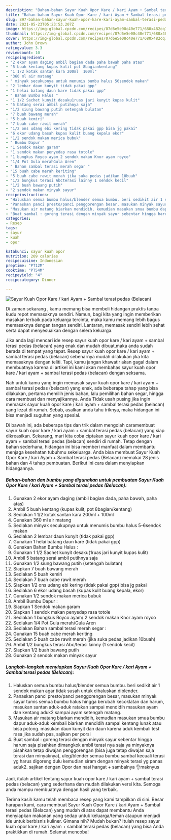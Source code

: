 ```yaml
---
description: "Bahan-bahan Sayur Kuah Opor Kare / kari Ayam + Sambal terasi pedas (Belacan) yang enak Untuk Jualan"
title: "Bahan-bahan Sayur Kuah Opor Kare / kari Ayam + Sambal terasi pedas (Belacan) yang enak Untuk Jualan"
slug: 897-bahan-bahan-sayur-kuah-opor-kare-kari-ayam-sambal-terasi-pedas-belacan-yang-enak-untuk-jualan
date: 2021-05-23T05:23:53.207Z
image: https://img-global.cpcdn.com/recipes/07d6e5e08c40e771/680x482cq70/sayur-kuah-opor-kare-kari-ayam-sambal-terasi-pedas-belacan-foto-resep-utama.jpg
thumbnail: https://img-global.cpcdn.com/recipes/07d6e5e08c40e771/680x482cq70/sayur-kuah-opor-kare-kari-ayam-sambal-terasi-pedas-belacan-foto-resep-utama.jpg
cover: https://img-global.cpcdn.com/recipes/07d6e5e08c40e771/680x482cq70/sayur-kuah-opor-kare-kari-ayam-sambal-terasi-pedas-belacan-foto-resep-utama.jpg
author: John Brown
ratingvalue: 3.3
reviewcount: 10
recipeingredient:
- "2 ekor ayam daging ambil bagian dada paha bawah paha atas"
- "5 buah kentang kupas kulit pot 8bagiankentang"
- "1 1/2 kotak santan kara 200ml  100ml"
- "360 ml air matang"
- " minyak secukupnya untuk menumis bumbu halus 56sendok makan"
- "2 lembar daun kunyit tidak pakai gpp"
- "1 helai batang daun kare tidak pakai gpp"
- " Bahan Bumbu Halus "
- "1 1/2 Sachet kunyit desaku1ruas jari kunyit kupas kulit"
- "5 batang serai ambil putihnya saja"
- "1/2 siung bawang putih setengah bulatan"
- "7 buah bawang merah"
- "5 buah kemiri"
- "7 buah cabe rawit merah"
- "1/2 ons udang ebi kering tidak pakai gpp bisa jg pakai"
- "6 ekor udang basah kupas kulit buang kepala ekor"
- "1/2 sendok makan merica bubuk"
- " Bumbu Dapur "
- "1 Sendok makan garam"
- "1 sendok makan penyedap rasa totole"
- "1 bungkus Royco ayam 2 sendok makan Knor ayam royco"
- "1/4 Pot Gula merahGula Aren"
- " Bahan sambal terasi merah segar "
- "15 buah cabe merah keriting"
- "5 buah cabe rawit merah jika suka pedas jadikan 10buah"
- "1/2 bungkus terasi Abcterasi lainny 1 sendok kecil"
- "1/2 buah bawang putih"
- "2 sendok makan minyak sayur"
recipeinstructions:
- "Haluskan semua bumbu halus/blender semua bumbu. beri sedikit air 1 sendok makan agar tidak susah untuk dihaluskan diblender."
- "Panaskan panci presto/panci penggorengan besar, masukan minyak sayur tumis semua bumbu halus hingga berubah kecoklatan dan harum, masukan santan aduk-aduk ratakan sampai mendidih masukan ayam dan kentang aduk2 sampai ayam setengah matang."
- "Masukan air matang biarkan mendidih, kemudian masukan smua bumbu dapur aduk-aduk kembali biarkan mendidih sampai kentang lunak atau bisa potong. masukan daun kunyit dan daun karena aduk kembali test rasa jika sudah pas, sajikan per porsi"
- "Buat sambal : goreng terasi dengan minyak sayur sebentar hingga harum saja pisahkan dimangkok ambil terasi nya saja ya minyaknya pisahkan tetap diwajan penggorengan (bisa juga tetap diwajan saja terasi dan minyaknya), uleg/blender semua bumbu sambal kecuali terasi yg harus digoreng dulu kemudian siram dengan minyak terasi yg panas aduk2. sajikan dengan Opor dan nasi hangat + sambalnya 👌maknyus"
categories:
- Resep
tags:
- sayur
- kuah
- opor

katakunci: sayur kuah opor 
nutrition: 209 calories
recipecuisine: Indonesian
preptime: "PT12M"
cooktime: "PT54M"
recipeyield: "4"
recipecategory: Dinner

---
```



![Sayur Kuah Opor Kare / kari Ayam + Sambal terasi pedas (Belacan)](https://img-global.cpcdn.com/recipes/07d6e5e08c40e771/680x482cq70/sayur-kuah-opor-kare-kari-ayam-sambal-terasi-pedas-belacan-foto-resep-utama.jpg)

Di zaman  sekarang , kamu memang bisa membeli hidangan praktis tanpa kudu repot memasaknya sendiri. Namun, bagi kita yang ingin memberikan masakan terbaik pada keluarga tercinta, maka kamu memang lebih bagus memasaknya dengan tangan sendiri. Lantaran, memasak sendiri lebih sehat serta dapat menyesuaikan dengan selera keluarga.

Jika anda lagi mencari ide resep sayur kuah opor kare / kari ayam + sambal terasi pedas (belacan) yang enak dan mudah dibuat,maka anda sudah berada di tempat yang tepat. Resep sayur kuah opor kare / kari ayam + sambal terasi pedas (belacan)  sebenarnya mudah dilakukan jika kita memasaknya dengan teliti. Tapi, kamu jangan khawatir akan gagal dalam membuatnya 
karena di artikel ini kami akan membahas sayur kuah opor kare / kari ayam + sambal terasi pedas (belacan) dengan seksama.  



Nah untuk kamu yang ingin memasak sayur kuah opor kare / kari ayam + sambal terasi pedas (belacan) yang enak, ada beberapa tahap yang bisa dilakukan, pertama memilih jenis bahan, lalu pemilihan bahan segar, hingga cara membuat dan menyajikannya. Anda Tidak usah pusing jika ingin memasak sayur kuah opor kare / kari ayam + sambal terasi pedas (belacan) yang lezat di rumah. Sebab, asalkan anda  tahu triknya, maka hidangan ini bisa menjadi suguhan yang spesial.

Di bawah ini, ada beberapa tips dan trik dalam mengolah caramembuat sayur kuah opor kare / kari ayam + sambal terasi pedas (belacan) yang siap dikreasikan. Sekarang, mari kita coba ciptakan sayur kuah opor kare / kari ayam + sambal terasi pedas (belacan) sendiri di rumah. Tetap dengan bahan sederhana, hidangan ini bisa memberi manfaat dalam membantu menjaga kesehatan tubuhmu sekeluarga. Anda bisa membuat Sayur Kuah Opor Kare / kari Ayam + Sambal terasi pedas (Belacan) memakai 28 jenis bahan dan 4 tahap pembuatan. Berikut ini cara dalam menyiapkan hidangannya.

<!--inarticleads1-->

##### Bahan-bahan dan bumbu yang digunakan untuk pembuatan Sayur Kuah Opor Kare / kari Ayam + Sambal terasi pedas (Belacan):

1. Gunakan 2 ekor ayam daging (ambil bagian dada, paha bawah, paha atas)
1. Ambil 5 buah kentang (kupas kulit, pot 8bagian/kentang)
1. Sediakan 1 1/2 kotak santan kara 200ml + 100ml
1. Gunakan 360 ml air matang
1. Sediakan  minyak secukupnya untuk menumis bumbu halus 5-6sendok makan
1. Sediakan 2 lembar daun kunyit (tidak pakai gpp)
1. Gunakan 1 helai batang daun kare (tidak pakai gpp)
1. Gunakan  Bahan Bumbu Halus :
1. Gunakan 1 1/2 Sachet kunyit desaku(1ruas jari kunyit kupas kulit)
1. Ambil 5 batang serai ambil putihnya saja
1. Gunakan 1/2 siung bawang putih (setengah bulatan)
1. Siapkan 7 buah bawang merah
1. Sediakan 5 buah kemiri
1. Sediakan 7 buah cabe rawit merah
1. Siapkan 1/2 ons udang ebi kering (tidak pakai gpp) bisa jg pakai
1. Sediakan 6 ekor udang basah (kupas kulit buang kepala, ekor)
1. Gunakan 1/2 sendok makan merica bubuk
1. Ambil  Bumbu Dapur :
1. Siapkan 1 Sendok makan garam
1. Siapkan 1 sendok makan penyedap rasa totole
1. Sediakan 1 bungkus Royco ayam/ 2 sendok makan Knor ayam royco
1. Sediakan 1/4 Pot Gula merah/Gula Aren
1. Sediakan  Bahan sambal terasi merah segar :
1. Gunakan 15 buah cabe merah keriting
1. Sediakan 5 buah cabe rawit merah (jika suka pedas jadikan 10buah)
1. Ambil 1/2 bungkus terasi Abc/terasi lainny (1 sendok kecil)
1. Siapkan 1/2 buah bawang putih
1. Gunakan 2 sendok makan minyak sayur




<!--inarticleads2-->

##### Langkah-langkah menyiapkan Sayur Kuah Opor Kare / kari Ayam + Sambal terasi pedas (Belacan):

1. Haluskan semua bumbu halus/blender semua bumbu. beri sedikit air 1 sendok makan agar tidak susah untuk dihaluskan diblender.
1. Panaskan panci presto/panci penggorengan besar, masukan minyak sayur tumis semua bumbu halus hingga berubah kecoklatan dan harum, masukan santan aduk-aduk ratakan sampai mendidih masukan ayam dan kentang aduk2 sampai ayam setengah matang.
1. Masukan air matang biarkan mendidih, kemudian masukan smua bumbu dapur aduk-aduk kembali biarkan mendidih sampai kentang lunak atau bisa potong. masukan daun kunyit dan daun karena aduk kembali test rasa jika sudah pas, sajikan per porsi
1. Buat sambal : goreng terasi dengan minyak sayur sebentar hingga harum saja pisahkan dimangkok ambil terasi nya saja ya minyaknya pisahkan tetap diwajan penggorengan (bisa juga tetap diwajan saja terasi dan minyaknya), uleg/blender semua bumbu sambal kecuali terasi yg harus digoreng dulu kemudian siram dengan minyak terasi yg panas aduk2. sajikan dengan Opor dan nasi hangat + sambalnya 👌maknyus




Jadi, itulah artikel tentang  sayur kuah opor kare / kari ayam + sambal terasi pedas (belacan)  yang sederhana dan mudah dilakukan versi kita. Semoga anda mampu membuatnya dengan hasil yang terbaik. 

Terima kasih kamu telah membaca resep yang kami tampilkan di sini. Besar harapan kami, cara membuat  Sayur Kuah Opor Kare / kari Ayam + Sambal terasi pedas (Belacan) yang mudah di atas dapat membantu Anda menyiapkan makanan yang sedap untuk keluarga/teman ataupun menjadi ide untuk berbisnis kuliner. Gimana nih? Mudah bukan? Itulah resep sayur kuah opor kare / kari ayam + sambal terasi pedas (belacan) yang bisa Anda praktikkan di rumah. Selamat mencoba!

